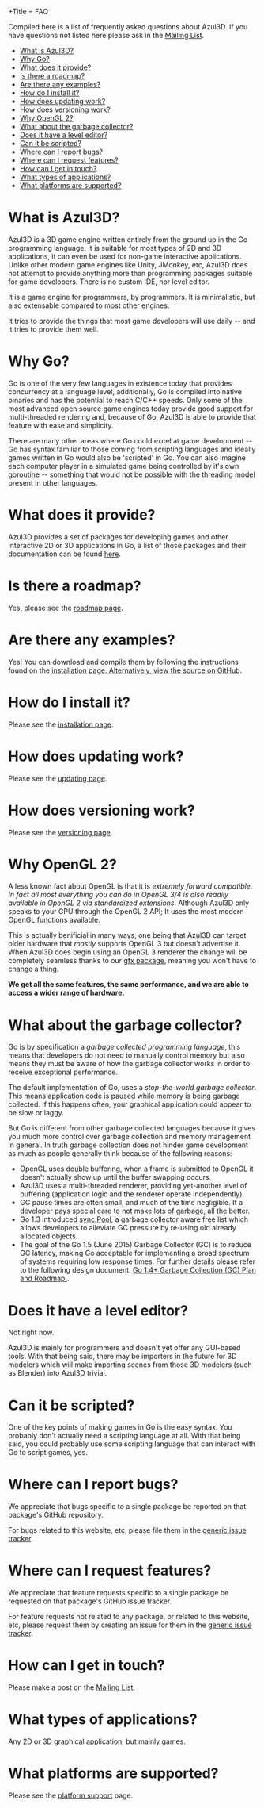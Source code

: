 +Title = FAQ

Compiled here is a list of frequently asked questions about Azul3D. If you have questions not listed here please ask in the [Mailing List](https://groups.google.com/forum/#!forum/azul3d).

* [What is Azul3D?](#what-is-azul3d)
* [Why Go?](#why-go)
* [What does it provide?](#what-does-it-provide)
* [Is there a roadmap?](#is-there-a-roadmap)
* [Are there any examples?](#are-there-any-examples)
* [How do I install it?](#how-do-i-install-it)
* [How does updating work?](#how-does-updating-work)
* [How does versioning work?](#how-does-versioning-work)
* [Why OpenGL 2?](#why-opengl-2)
* [What about the garbage collector?](#what-about-the-garbage-collector)
* [Does it have a level editor?](#does-it-have-a-level-editor)
* [Can it be scripted?](#can-it-be-scripted)
* [Where can I report bugs?](#where-can-i-report-bugs)
* [Where can I request features?](#where-can-i-request-features)
* [How can I get in touch?](#how-can-i-get-in-touch)
* [What types of applications?](#what-types-of-applications)
* [What platforms are supported?](#what-platforms-are-supported)


# What is Azul3D?

Azul3D is a 3D game engine written entirely from the ground up in the Go programming language. It is suitable for most types of 2D and 3D applications, it can even be used for non-game interactive applications. Unlike other modern game engines like Unity, JMonkey, etc, Azul3D does not attempt to provide anything more than programming packages suitable for game developers. There is no custom IDE, nor level editor.

It is a game engine for programmers, by programmers. It is minimalistic, but also extensable compared to most other engines.

It tries to provide the things that most game developers will use daily -- and it tries to provide them well.

# Why Go?

Go is one of the very few languages in existence today that provides concurrency at a language level, additionally, Go is compiled into native binaries and has the potential to reach C/C++ speeds. Only some of the most advanced open source game engines today provide good support for multi-threaded rendering and, because of Go, Azul3D is able to provide that feature with ease and simplicity.

There are many other areas where Go could excel at game development -- Go has syntax familiar to those coming from scripting languages and ideally games written in Go would also be 'scripted' in Go. You can also imagine each computer player in a simulated game being controlled by it's own goroutine -- something that would not be possible with the threading model present in other languages.


# What does it provide?

Azul3D provides a set of packages for developing games and other interactive 2D or 3D applications in Go, a list of those packages and their documentation can be found [here](/packages.html).

# Is there a roadmap?

Yes, please see the [roadmap page](/doc/roadmap.html).

# Are there any examples?

Yes! You can download and compile them by following the instructions found on the <a href="/doc/install">installation page.
Alternatively, [view the source on GitHub](https://github.com).

# How do I install it?

Please see the [installation page](/doc/install).

# How does updating work?

Please see the [updating page](/doc/updating.html).

# How does versioning work?

Please see the [versioning page](/doc/versioning.html).

# Why OpenGL 2?

A less known fact about OpenGL is that it is *extremely forward compatible*. *In fact all most everything you can do in OpenGL 3/4 is also readily available in OpenGL 2 via standardized extensions*. Although Azul3D only speaks to your GPU through the OpenGL 2 API; It uses the most modern OpenGL functions available.

This is actually benificial in many ways, one being that Azul3D can target older hardware that *mostly* supports OpenGL 3 but doesn't advertise it. When Azul3D does begin using an OpenGL 3 renderer the change will be completely seamless thanks to our [gfx package](/packages.html#gfx), meaning you won't have to change a thing.

**We get all the same features, the same performance, and we are able to access a wider range of hardware.**

# What about the garbage collector?

Go is by specification a *garbage collected programming language*, this means that developers do not need to manually control memory but also means they must be aware of how the garbage collector works in order to receive exceptional performance.

The default implementation of Go, uses a *stop-the-world garbage collector*. This means application code is paused while memory is being garbage collected. If this happens often, your graphical application could appear to be slow or laggy.

But Go is different from other garbage collected languages because it gives you much more control over garbage collection and memory management in general. In truth garbage collection does not hinder game development as much as people generally think because of the following reasons:

* OpenGL uses double buffering, when a frame is submitted to OpenGL it doesn't actually show up until the buffer swapping occurs.
* Azul3D uses a multi-threaded renderer, providing yet-another level of buffering (application logic and the renderer operate independently).
* GC pause times are often small, and much of the time negligible. If a developer pays special care to not make lots of garbage, all the better.
* Go 1.3 introduced [sync.Pool](http://www.golang.org/pkg/sync/#Pool), a garbage collector aware free list which allows developers to alleviate GC pressure by re-using old already allocated objects.
* The goal of the Go 1.5 (June 2015) Garbage Collector (GC) is to reduce GC latency, making Go acceptable for implementing a broad spectrum of systems requiring low response times. For further details please refer to the following design document: [Go 1.4+ Garbage Collection (GC) Plan and Roadmap.](http://golang.org/s/go14gc).

# Does it have a level editor?

Not right now.

Azul3D is mainly for programmers and doesn't yet offer any GUI-based tools. With that being said, there may be importers in the future for 3D modelers which will make importing scenes from those 3D modelers (such as Blender) into Azul3D trivial.

# Can it be scripted?

One of the key points of making games in Go is the easy syntax. You probably don't actually need a scripting language at all. With that being said, you could probably use some scripting language that can interact with Go to script games, yes.

# Where can I report bugs?

We appreciate that bugs specific to a single package be reported on that package's GitHub repository.

For bugs related to this website, etc, please file them in the [generic issue tracker](https://github.com/azul3d/issues/issues).

# Where can I request features?

We appreciate that feature requests specific to a single package be requested on that package's GitHub issue tracker.

For feature requests not related to any package, or related to this website, etc, please request them by creating an issue for them in the [generic issue tracker](https://github.com/azul3d/issues/issues).

# How can I get in touch?

Please make a post on the [Mailing List](https://groups.google.com/forum/#!forum/azul3d).

# What types of applications?

Any 2D or 3D graphical application, but mainly games.

# What platforms are supported?

Please see the [platform support](/doc/platform-support.html) page.

